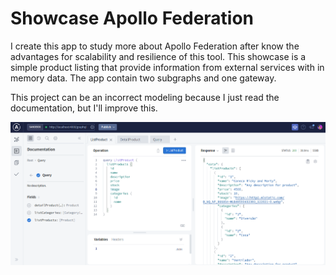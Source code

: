 # Showcase Apollo Federation

I create this app to study more about Apollo Federation after know the advantages for scalability and resilience of this tool. This showcase is a simple product listing that provide information from external services with in memory data. The app contain two subgraphs and one gateway.

This project can be an incorrect modeling because I just read the documentation, but I'll improve this.

![Apollo Federation](screenshot.png "Apollo Federation")
